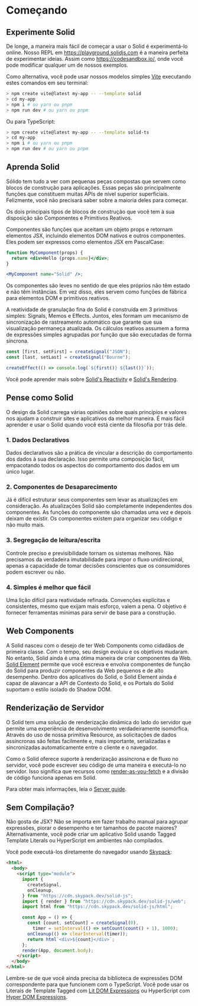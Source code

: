 # Começando

## Experimente Solid

De longe, a maneira mais fácil de começar a usar o Solid é experimentá-lo online. Nosso REPL em https://playground.solidjs.com é a maneira perfeita de experimentar ideias. Assim como https://codesandbox.io/, onde você pode modificar qualquer um de nossos exemplos.

Como alternativa, você pode usar nossos modelos simples [Vite](https://vitejs.dev/) executando estes comandos em seu terminal:

```sh
> npm create vite@latest my-app -- --template solid
> cd my-app
> npm i # ou yarn ou pnpm
> npm run dev # ou yarn ou pnpm
```

Ou para TypeScript:

```sh
> npm create vite@latest my-app -- --template solid-ts
> cd my-app
> npm i # ou yarn ou pnpm
> npm run dev # ou yarn ou pnpm
```

## Aprenda Solid

Sólido tem tudo a ver com pequenas peças compostas que servem como blocos de construção para aplicações. Essas peças são principalmente funções que constituem muitas APIs de nível superior superficiais. Felizmente, você não precisará saber sobre a maioria deles para começar.

Os dois principais tipos de blocos de construção que você tem à sua disposição são Componentes e Primitivos Reativos.

Componentes são funções que aceitam um objeto props e retornam elementos JSX, incluindo elementos DOM nativos e outros componentes. Eles podem ser expressos como elementos JSX em PascalCase:

```jsx
function MyComponent(props) {
  return <div>Hello {props.name}</div>;
}

<MyComponent name="Solid" />;
```

Os componentes são leves no sentido de que eles próprios não têm estado e não têm instâncias. Em vez disso, eles servem como funções de fábrica para elementos DOM e primitivos reativos.

A reatividade de granulação fina do Solid é construída em 3 primitivos simples: Signals, Memos e Effects. Juntos, eles formam um mecanismo de sincronização de rastreamento automático que garante que sua visualização permaneça atualizada. Os cálculos reativos assumem a forma de expressões simples agrupadas por função que são executadas de forma síncrona.

```js
const [first, setFirst] = createSignal("JSON");
const [last, setLast] = createSignal("Bourne");

createEffect(() => console.log(`${first()} ${last()}`));
```

Você pode aprender mais sobre [Solid's Reactivity](/guides/reactivity) e [Solid's Rendering](/guides/rendering).

## Pense como Solid

O design da Solid carrega várias opiniões sobre quais princípios e valores nos ajudam a construir sites e aplicativos da melhor maneira. É mais fácil aprender e usar o Solid quando você está ciente da filosofia por trás dele.

### 1. Dados Declarativos

Dados declarativos são a prática de vincular a descrição do comportamento dos dados à sua declaração. Isso permite uma composição fácil, empacotando todos os aspectos do comportamento dos dados em um único lugar.

### 2. Componentes de Desaparecimento

Já é difícil estruturar seus componentes sem levar as atualizações em consideração. As atualizações Solid são completamente independentes dos componentes. As funções do componente são chamadas uma vez e depois deixam de existir. Os componentes existem para organizar seu código e não muito mais.

### 3. Segregação de leitura/escrita

Controle preciso e previsibilidade tornam os sistemas melhores. Não precisamos da verdadeira imutabilidade para impor o fluxo unidirecional, apenas a capacidade de tomar decisões conscientes que os consumidores podem escrever ou não.

### 4. Simples é melhor que fácil

Uma lição difícil para reatividade refinada. Convenções explícitas e consistentes, mesmo que exijam mais esforço, valem a pena. O objetivo é fornecer ferramentas mínimas para servir de base para a construção.

## Web Components

A Solid nasceu com o desejo de ter Web Components como cidadãos de primeira classe. Com o tempo, seu design evoluiu e os objetivos mudaram. No entanto, Solid ainda é uma ótima maneira de criar componentes da Web. [Solid Element](https://github.com/solidjs/solid/tree/main/packages/solid-element) permite que você escreva e envolva componentes de função do Solid para produzir componentes da Web pequenos e de alto desempenho. Dentro dos aplicativos do Solid, o Solid Element ainda é capaz de alavancar a API de Contexto do Solid, e os Portals do Solid suportam o estilo isolado do Shadow DOM.

## Renderização de Servidor

O Solid tem uma solução de renderização dinâmica do lado do servidor que permite uma experiência de desenvolvimento verdadeiramente isomórfica. Através do uso de nossa primitiva Resource, as solicitações de dados assíncronas são feitas facilmente e, mais importante, serializadas e sincronizadas automaticamente entre o cliente e o navegador.

Como o Solid oferece suporte à renderização assíncrona e de fluxo no servidor, você pode escrever seu código de uma maneira e executá-lo no servidor. Isso significa que recursos como [render-as-you-fetch](https://reactjs.org/docs/concurrent-mode-suspense.html#approach-3-render-as-you-fetch-using-suspense) e a divisão de código funciona apenas em Solid.

Para obter mais informações, leia o [Server guide](/guides/server#server-side-rendering).

## Sem Compilação?

Não gosta de JSX? Não se importa em fazer trabalho manual para agrupar expressões, piorar o desempenho e ter tamanhos de pacote maiores? Alternativamente, você pode criar um aplicativo Solid usando Tagged Template Literals ou HyperScript em ambientes não compilados.

Você pode executá-los diretamente do navegador usando [Skypack](https://www.skypack.dev/):

```html
<html>
  <body>
    <script type="module">
      import {
        createSignal,
        onCleanup,
      } from "https://cdn.skypack.dev/solid-js";
      import { render } from "https://cdn.skypack.dev/solid-js/web";
      import html from "https://cdn.skypack.dev/solid-js/html";

      const App = () => {
        const [count, setCount] = createSignal(0),
          timer = setInterval(() => setCount(count() + 1), 1000);
        onCleanup(() => clearInterval(timer));
        return html`<div>${count}</div>`;
      };
      render(App, document.body);
    </script>
  </body>
</html>
```

Lembre-se de que você ainda precisa da biblioteca de expressões DOM correspondente para que funcionem com o TypeScript. Você pode usar os Literais de Template Tagged com [Lit DOM Expressions](https://github.com/ryansolid/dom-expressions/tree/main/packages/lit-dom-expressions) ou HyperScript com [Hyper DOM Expressions](https://github.com/ryansolid/dom-expressions/tree/main/packages/hyper-dom-expressions).
